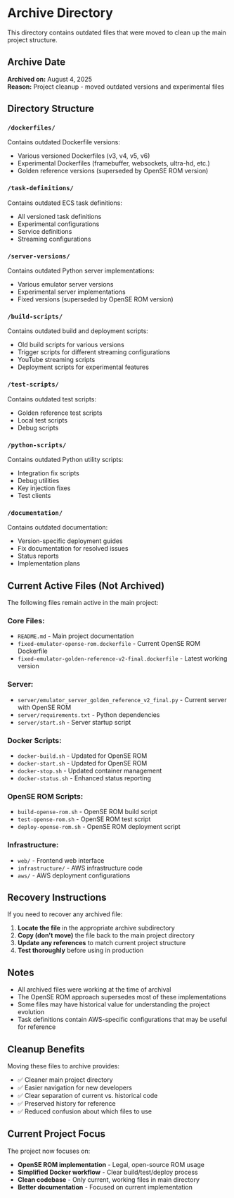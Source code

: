 # Archive Directory

This directory contains outdated files that were moved to clean up the main project structure.

## Archive Date
**Archived on:** August 4, 2025  
**Reason:** Project cleanup - moved outdated versions and experimental files

## Directory Structure

### `/dockerfiles/`
Contains outdated Dockerfile versions:
- Various versioned Dockerfiles (v3, v4, v5, v6)
- Experimental Dockerfiles (framebuffer, websockets, ultra-hd, etc.)
- Golden reference versions (superseded by OpenSE ROM version)

### `/task-definitions/`
Contains outdated ECS task definitions:
- All versioned task definitions
- Experimental configurations
- Service definitions
- Streaming configurations

### `/server-versions/`
Contains outdated Python server implementations:
- Various emulator server versions
- Experimental server implementations
- Fixed versions (superseded by OpenSE ROM version)

### `/build-scripts/`
Contains outdated build and deployment scripts:
- Old build scripts for various versions
- Trigger scripts for different streaming configurations
- YouTube streaming scripts
- Deployment scripts for experimental features

### `/test-scripts/`
Contains outdated test scripts:
- Golden reference test scripts
- Local test scripts
- Debug scripts

### `/python-scripts/`
Contains outdated Python utility scripts:
- Integration fix scripts
- Debug utilities
- Key injection fixes
- Test clients

### `/documentation/`
Contains outdated documentation:
- Version-specific deployment guides
- Fix documentation for resolved issues
- Status reports
- Implementation plans

## Current Active Files (Not Archived)

The following files remain active in the main project:

### **Core Files:**
- `README.md` - Main project documentation
- `fixed-emulator-opense-rom.dockerfile` - Current OpenSE ROM Dockerfile
- `fixed-emulator-golden-reference-v2-final.dockerfile` - Latest working version

### **Server:**
- `server/emulator_server_golden_reference_v2_final.py` - Current server with OpenSE ROM
- `server/requirements.txt` - Python dependencies
- `server/start.sh` - Server startup script

### **Docker Scripts:**
- `docker-build.sh` - Updated for OpenSE ROM
- `docker-start.sh` - Updated for OpenSE ROM
- `docker-stop.sh` - Updated container management
- `docker-status.sh` - Enhanced status reporting

### **OpenSE ROM Scripts:**
- `build-opense-rom.sh` - OpenSE ROM build script
- `test-opense-rom.sh` - OpenSE ROM test script
- `deploy-opense-rom.sh` - OpenSE ROM deployment script

### **Infrastructure:**
- `web/` - Frontend web interface
- `infrastructure/` - AWS infrastructure code
- `aws/` - AWS deployment configurations

## Recovery Instructions

If you need to recover any archived file:

1. **Locate the file** in the appropriate archive subdirectory
2. **Copy (don't move)** the file back to the main project directory
3. **Update any references** to match current project structure
4. **Test thoroughly** before using in production

## Notes

- All archived files were working at the time of archival
- The OpenSE ROM approach supersedes most of these implementations
- Some files may have historical value for understanding the project evolution
- Task definitions contain AWS-specific configurations that may be useful for reference

## Cleanup Benefits

Moving these files to archive provides:
- ✅ Cleaner main project directory
- ✅ Easier navigation for new developers
- ✅ Clear separation of current vs. historical code
- ✅ Preserved history for reference
- ✅ Reduced confusion about which files to use

## Current Project Focus

The project now focuses on:
- **OpenSE ROM implementation** - Legal, open-source ROM usage
- **Simplified Docker workflow** - Clear build/test/deploy process
- **Clean codebase** - Only current, working files in main directory
- **Better documentation** - Focused on current implementation
